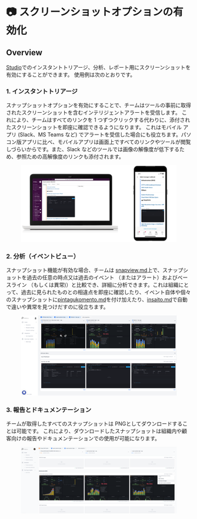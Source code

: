 # 📷 スクリーンショットオプションの有効化

## Overview

[Studio](https://app.gitbook.com/o/1bWl1a6t3MA8rgLDH3HU/s/2PzA1fb3Iusw0nIBuaxX/\~/changes/4/tutorial-get-started./shinariosettoappu/arto)でのインスタントトリアージ、分析、レポート用にスクリーンショットを有効にすることができます。 使用例は次のとおりです。

### 1. インスタントトリアージ

スナップショットオプションを有効にすることで、チームはツールの事前に取得されたスクリーンショットを含むインテリジェントアラートを受信します。 これにより、チームはすべてのリンクを 1 つずつクリックする代わりに、添付されたスクリーンショットを即座に確認できるようになります。 これはモバイル アプリ (Slack、MS Teams など) でアラートを受信した場合にも役立ちます。パソコン版アプリに比べ、モバイルアプリは画面上ですべてのリンクやツールが閲覧しづらいからです。また、Slack などのツールでは画像の解像度が低下するため、参照ための高解像度のリンクも添付されます。

<figure><img src="../../.gitbook/assets/image (15).png" alt=""><figcaption></figcaption></figure>

### 2. 分析（イベントビュー）

スナップショット機能が有効な場合、チームは [snapview.md](../inshidentono/snapview.md "mention")上で、スナップショットを過去の任意の時点又は過去のイベント （またはアラート）およびベースライン （もしくは異常)）と比較でき、詳細に分析できます。これは組織にとって、過去に見られたものとの相違点を即座に確認したり、イベント自体や個々のスナップショットに[pintagukomento.md](../furikaeri/pintagukomento.md "mention")を付け加えたり、[insaito.md](../inshidentono/insaito.md "mention")で自動で違いや異常を見つけだすのに役立ちます。

<figure><img src="../../.gitbook/assets/image (47).png" alt=""><figcaption></figcaption></figure>

### 3. 報告とドキュメンテーション

チームが取得したすべてのスナップショットは PNGとしてダウンロードすることは可能です。 これにより、ダウンロードしたスナップショットは組織内や顧客向けの報告やドキュメンテーションでの使用が可能になります。

<figure><img src="../../.gitbook/assets/image (40).png" alt=""><figcaption></figcaption></figure>

### &#x20;
